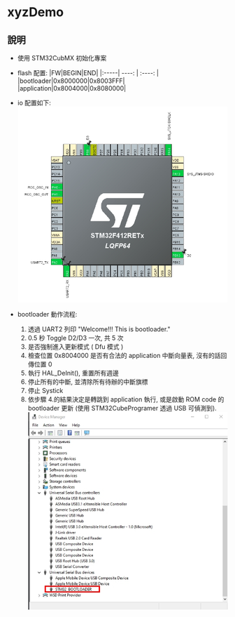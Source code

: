 # xyzDemo

## 說明

+ 使用 STM32CubMX 初始化專案
  
+ flash 配置:
    |FW|BEGIN|END|
    |:-----| ----: | :----: |
    |bootloader|0x8000000|0x8003FFF|
    |application|0x8004000|0x8080000|

+ io 配置如下:
![alt text for screen readers](./images/IO.jpg)

+ bootloader 動作流程:
  
  1. 透過 UART2 列印 "Welcome!!! This is bootloader."
  2. 0.5 秒 Toggle D2/D3 一次, 共 5 次
  3. 是否強制進入更新模式 ( Dfu 模式 )
  4. 檢查位置 0x8004000 是否有合法的 application 中斷向量表, 沒有的話回傳位置 0
  5. 執行 HAL_DeInit(), 重置所有週邊
  6. 停止所有的中斷, 並清除所有待辦的中斷旗標
  7. 停止 Systick
  8. 依步驟 4.的結果決定是轉跳到 application 執行, 或是啟動 ROM code 的 bootloader 更新 (使用 STM32CubeProgramer 透過 USB 可偵測到).
  ![alt text for screen readers](./images/stm32bootloader.jpg)
